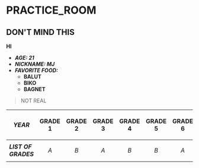 # PRACTICE_ROOM
## DON'T MIND THIS

__HI__

- ___AGE: 21___
- ___NICKNAME: MJ___
- ___FAVORITE FOOD:___
  - __BALUT__
  - __BIKO__
  - __BAGNET__
 
> NOT REAL

| ___YEAR___ | <p align="center"> __GRADE 1__ </p> | <p align="center"> __GRADE 2__ </p> | <p align="center"> __GRADE 3__ </p> | <p align="center"> __GRADE 4__ </p> | <p align="center"> __GRADE 5__ </p> | <p align="center"> __GRADE 6__ </p> |
| -------- | -------- | -------- | -------- | -------- | -------- | -------- |
|___LIST OF GRADES___ | <p align="center"> _A_ </p> | <p align="center"> _B_ </p> | <p align="center"> _A_ </p> | <p align="center"> _B_ </p> | <p align="center"> _B_ </p> | <p align="center"> _A_ </p> |
